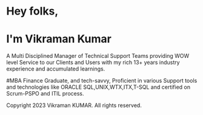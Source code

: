 # Hey folks,

# I'm Vikraman Kumar

A Multi Disciplined Manager of Technical Support Teams providing WOW level Service to our Clients and Users with my rich 13+ years industry experience and accumulated learnings.

#MBA Finance Graduate, and tech-savvy, Proficient in various Support tools and technologies like ORACLE SQL,UNIX,WTX,ITX,T-SQL and certified on Scrum-PSPO and ITIL process.

Copyright 2023 Vikraman KUMAR.
All rights reserved.
